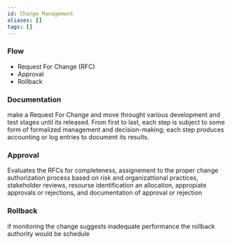 ```yaml
---
id: Change Management
aliases: []
tags: []
---
```



### Flow
- Request For Change (RFC)
- Approval
- Rollback

### Documentation

make a Request For Change and move throught various development and test stages until its released. From first to last, each step is subject to some form of formalized management and decision-making; each step produces accounting or log entries to document its results.

### Approval

Evaluates the RFCs for completeness, assignement to the proper change authorization process based on risk and organizattional practices, stakeholder reviews, resourse identification an allocation, appropiate approvals or rejections, and documentation of approval or rejection

### Rollback

if monitoring the change suggests inadequate performance  the rollback authority would be schedule 


